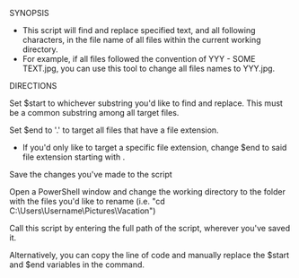 SYNOPSIS
- This script will find and replace specified text, and all following characters, in the file name of all files within the current working directory.
- For example, if all files followed the convention of YYY - SOME TEXT.jpg, you can use this tool to change all files names to YYY.jpg.

DIRECTIONS

Set $start to whichever substring you'd like to find and replace. This must be a common substring among all target files.

Set $end to '.' to target all files that have a file extension.
- If you'd only like to target a specific file extension, change $end to said file extension starting with .

Save the changes you've made to the script

Open a PowerShell window and change the working directory to the folder with the files you'd like to rename (i.e. "cd C:\Users\Username\Pictures\Vacation")

Call this script by entering the full path of the script, wherever you've saved it.

Alternatively, you can copy the line of code and manually replace the $start and $end variables in the command.
